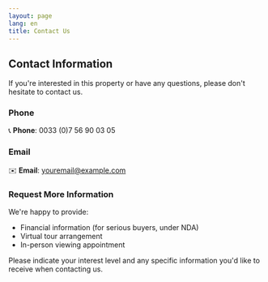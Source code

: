 ```yaml
---
layout: page
lang: en
title: Contact Us
---
```


## Contact Information

If you're interested in this property or have any questions, please don't hesitate to contact us.

### Phone
📞 **Phone**: 0033 (0)7 56 90 03 05

### Email
✉️ **Email**: youremail@example.com

### Request More Information

We're happy to provide:
- Financial information (for serious buyers, under NDA)
- Virtual tour arrangement
- In-person viewing appointment

Please indicate your interest level and any specific information you'd like to receive when contacting us.